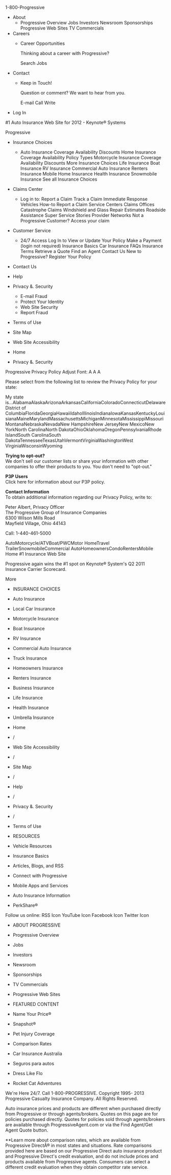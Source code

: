 1-800-Progressive

*   About
    *   Progressive Overview Jobs Investors Newsroom Sponsorships Progressive Web Sites TV Commercials
*   Careers
    *   Career Opportunities
        
        Thinking about a career with Progressive?
        
        Search Jobs
*   Contact
    *   Keep in Touch!
        
        Question or comment? We want to hear from you.
        
        E-mail Call Write
*   Log In

#1 Auto Insurance Web Site for 2012 - Keynote® Systems

Progressive

*   Insurance Choices
    *   Auto Insurance Coverage Availability Discounts Home Insurance Coverage Availability Policy Types Motorcycle Insurance Coverage Availability Discounts More Insurance Choices Life Insurance Boat Insurance RV Insurance Commercial Auto Insurance Renters Insurance Mobile Home Insurance Health Insurance Snowmobile Insurance See all Insurance Choices
*   Claims Center
    *   Log in to: Report a Claim Track a Claim Immediate Response Vehicles How-to Report a Claim Service Centers Claims Offices Catastrophe Claims Windshield and Glass Repair Estimates Roadside Assistance Super Service Stories Provider Networks Not a Progressive Customer? Access your claim
*   Customer Service
    *   24/7 Access Log In to View or Update Your Policy Make a Payment (login not required) Insurance Basics Car Insurance FAQs Insurance Terms Retrieve a Quote Find an Agent Contact Us New to Progressive? Register Your Policy

*   Contact Us
*   Help
*   Privacy &. Security
    *   E-mail Fraud
    *   Protect Your Identity
    *   Web Site Security
    *   Report Fraud
*   Terms of Use
*   Site Map
*   Web Site Accessibility

*   Home
*   Privacy &. Security

Progressive Privacy Policy Adjust Font: A A A

Please select from the following list to review the Privacy Policy for your state:

My state is...AlabamaAlaskaArizonaArkansasCaliforniaColoradoConnecticutDelawareDistrict of ColumbiaFloridaGeorgiaHawaiiIdahoIllinoisIndianaIowaKansasKentuckyLouisianaMaineMarylandMassachusettsMichiganMinnesotaMississippiMissouriMontanaNebraskaNevadaNew HampshireNew JerseyNew MexicoNew YorkNorth CarolinaNorth DakotaOhioOklahomaOregonPennsylvaniaRhode IslandSouth CarolinaSouth DakotaTennesseeTexasUtahVermontVirginiaWashingtonWest VirginiaWisconsinWyoming

**Trying to opt-out?**  
We don't sell our customer lists or share your information with other companies to offer their products to you. You don't need to "opt-out."

**P3P Users**  
Click here for information about our P3P policy.

**Contact Information**  
To obtain additional information regarding our Privacy Policy, write to:

Peter Albert, Privacy Officer  
The Progressive Group of Insurance Companies  
6300 Wilson Mills Road  
Mayfield Village, Ohio 44143

Call: 1-440-461-5000

AutoMotorcycle/ATVBoat/PWCMotor HomeTravel TrailerSnowmobileCommercial AutoHomeownersCondoRentersMobile Home #1 Insurance Web Site

Progressive again wins the #1 spot on Keynote® System's Q2 2011 Insurance Carrier Scorecard.

More

*   INSURANCE CHOICES
*   Auto Insurance
*   Local Car Insurance
*   Motorcycle Insurance
*   Boat Insurance
*   RV Insurance
*   Commercial Auto Insurance
*   Truck Insurance
*   Homeowners Insurance
*   Renters Insurance
*   Business Insurance
*   Life Insurance
*   Health Insurance
*   Umbrella Insurance

*   Home
*   /
*   Web Site Accessibility
*   /
*   Site Map
*   /
*   Help
*   /
*   Privacy &. Security
*   /
*   Terms of Use

*   RESOURCES
*   Vehicle Resources
*   Insurance Basics
*   Articles, Blogs, and RSS
*   Connect with Progressive
*   Mobile Apps and Services
*   Auto Insurance Information
*   PerkShare®

Follow us online: RSS Icon YouTube Icon Facebook Icon Twitter Icon

*   ABOUT PROGRESSIVE
*   Progressive Overview
*   Jobs
*   Investors
*   Newsroom
*   Sponsorships
*   TV Commercials
*   Progressive Web Sites

*   FEATURED CONTENT
*   Name Your Price®
*   Snapshot®
*   Pet Injury Coverage
*   Comparison Rates
*   Car Insurance Australia
*   Seguros para autos
*   Dress Like Flo
*   Rocket Cat Adventures

We're Here 24/7. Call 1-800-PROGRESSIVE. Copyright 1995- 2013 Progressive Casualty Insurance Company. All Rights Reserved.

Auto insurance prices and products are different when purchased directly from Progressive or through agents/brokers. Quotes on this page are for policies purchased directly. Quotes for policies sold through agents/brokers are available through ProgressiveAgent.com or via the Find Agent/Get Agent Quote button.

\*\*Learn more about comparison rates, which are available from Progressive DirectÂ® in most states and situations. Rate comparisons provided here are based on our Progressive Direct auto insurance product and Progressive Direct's credit evaluation, and do not include prices and products available from Progressive agents. Consumers can select a different credit evaluation when they obtain competitor rate service.